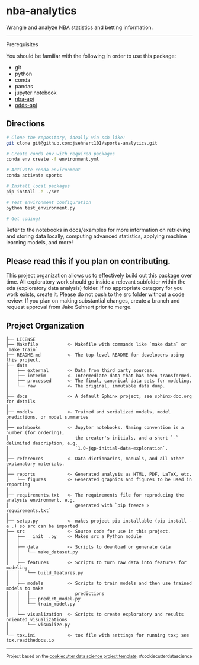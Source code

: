 nba-analytics
==============================

Wrangle and analyze NBA statistics and betting information.

------------

Prerequisites

You should be familiar with the following in order to use this package:

- git
- python
- conda
- pandas
- jupyter notebook
- [nba-api](https://github.com/swar/nba_api/tree/master)
- [odds-api](https://the-odds-api.com)

Directions
------------

```bash
# Clone the repository, ideally via ssh like:
git clone git@github.com:jsehnert101/sports-analytics.git

# Create conda env with required packages
conda env create -f environment.yml

# Activate conda environment
conda activate sports

# Install local packages
pip install -e ./src

# Test environment configuration
python test_environment.py

# Get coding!
```

Refer to the notebooks in docs/examples for more information on retrieving and storing data locally, computing advanced statistics, applying machine learning models, and more!

Please read this if you plan on contributing.
------------

This project organization allows us to effectively build out this package over time. All exploratory work should go inside a relevant subfolder within the eda (exploratory data analysis) folder. If no appropriate category for you work exists, create it. Please do not push to the src folder without a code review. If you plan on making substantial changes, create a branch and request approval from Jake Sehnert prior to merge.

Project Organization
------------

    ├── LICENSE
    ├── Makefile           <- Makefile with commands like `make data` or `make train`
    ├── README.md          <- The top-level README for developers using this project.
    ├── data
    │   ├── external       <- Data from third party sources.
    │   ├── interim        <- Intermediate data that has been transformed.
    │   ├── processed      <- The final, canonical data sets for modeling.
    │   └── raw            <- The original, immutable data dump.
    │
    ├── docs               <- A default Sphinx project; see sphinx-doc.org for details
    │
    ├── models             <- Trained and serialized models, model predictions, or model summaries
    │
    ├── notebooks          <- Jupyter notebooks. Naming convention is a number (for ordering),
    │                         the creator's initials, and a short `-` delimited description, e.g.
    │                         `1.0-jqp-initial-data-exploration`.
    │
    ├── references         <- Data dictionaries, manuals, and all other explanatory materials.
    │
    ├── reports            <- Generated analysis as HTML, PDF, LaTeX, etc.
    │   └── figures        <- Generated graphics and figures to be used in reporting
    │
    ├── requirements.txt   <- The requirements file for reproducing the analysis environment, e.g.
    │                         generated with `pip freeze > requirements.txt`
    │
    ├── setup.py           <- makes project pip installable (pip install -e .) so src can be imported
    ├── src                <- Source code for use in this project.
    │   ├── __init__.py    <- Makes src a Python module
    │   │
    │   ├── data           <- Scripts to download or generate data
    │   │   └── make_dataset.py
    │   │
    │   ├── features       <- Scripts to turn raw data into features for modeling
    │   │   └── build_features.py
    │   │
    │   ├── models         <- Scripts to train models and then use trained models to make
    │   │   │                 predictions
    │   │   ├── predict_model.py
    │   │   └── train_model.py
    │   │
    │   └── visualization  <- Scripts to create exploratory and results oriented visualizations
    │       └── visualize.py
    │
    └── tox.ini            <- tox file with settings for running tox; see tox.readthedocs.io
--------

<p><small>Project based on the <a target="_blank" href="https://drivendata.github.io/cookiecutter-data-science/">cookiecutter data science project template</a>. #cookiecutterdatascience</small></p>
